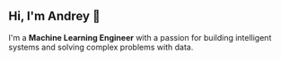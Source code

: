 ## Hi, I'm Andrey 👋

I'm a **Machine Learning Engineer** with a passion for building intelligent systems and solving complex problems with data.
